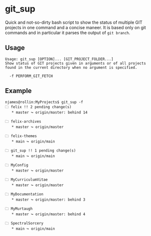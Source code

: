 # git_sup

Quick and not-so-dirty bash script to show the status of multiple GIT projects in one command and a concise maneer. It is based only on git commands and in particular it parses the output of `git branch`.

## Usage

~~~
Usage: git_sup [OPTION]... [GIT_PROJECT_FOLDER...]
Show status of GIT projects given in arguments or of all projects found in the current directory when no argument is specified.

  -f PERFORM_GIT_FETCH
~~~

## Example

~~~
njames@rollin:MyProjects$ git_sup -f
🗀 felix !! 2 pending change(s)
   * master ↪ origin/master: behind 14

🗀 felix-archives
   * master ↪ origin/master

🗀 felix-themes
   * main ↪ origin/main

🗀 git_sup !! 1 pending change(s)
   * main ↪ origin/main

🗀 MyConfig
   * master ↪ origin/master

🗀 MyCurriculumVitae
   * master ↪ origin/master

🗀 MyDocumentation
   * master ↪ origin/master: behind 3

🗀 MyMurtaugh
   * master ↪ origin/master: behind 4

🗀 SpectralSorcery
   * main ↪ origin/main
~~~
